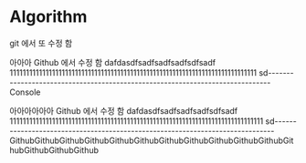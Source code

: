 # Algorithm
git 에서 또 수정 함

아아아
Github 에서 수정 함
dafdasdfsadfsadfsadfsdfsadf
1111111111111111111111111111111111111111111111111111111111111111111111111111
sd------------------------------------------------------------------------------
Console

아아아아아아
Github 에서 수정 함
dafdasdfsadfsadfsadfsdfsadf
111111111111111111111111111111111111111111111111111111111111111111111111111111
sd------------------------------------------------------------------------------
GithubGithubGithubGithubGithubGithubGithubGithubGithubGithubGithubGithubGithubGithubGithub

